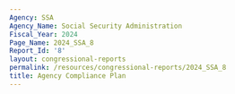 ```yaml
---
Agency: SSA
Agency_Name: Social Security Administration
Fiscal_Year: 2024
Page_Name: 2024_SSA_8
Report_Id: '8'
layout: congressional-reports
permalink: /resources/congressional-reports/2024_SSA_8
title: Agency Compliance Plan
---
```

